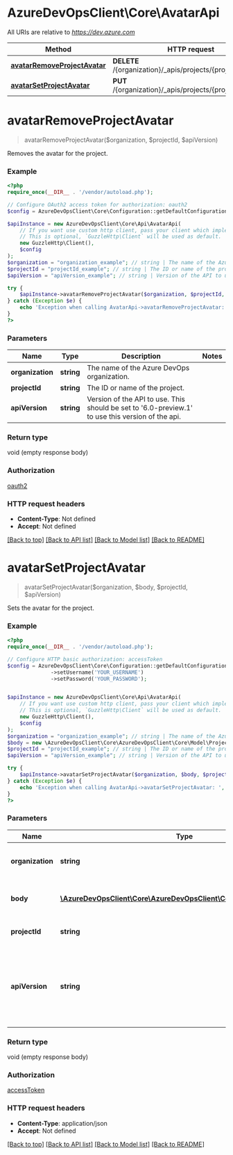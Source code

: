 # AzureDevOpsClient\Core\AvatarApi

All URIs are relative to *https://dev.azure.com*

Method | HTTP request | Description
------------- | ------------- | -------------
[**avatarRemoveProjectAvatar**](AvatarApi.md#avatarRemoveProjectAvatar) | **DELETE** /{organization}/_apis/projects/{projectId}/avatar | 
[**avatarSetProjectAvatar**](AvatarApi.md#avatarSetProjectAvatar) | **PUT** /{organization}/_apis/projects/{projectId}/avatar | 


# **avatarRemoveProjectAvatar**
> avatarRemoveProjectAvatar($organization, $projectId, $apiVersion)



Removes the avatar for the project.

### Example
```php
<?php
require_once(__DIR__ . '/vendor/autoload.php');

// Configure OAuth2 access token for authorization: oauth2
$config = AzureDevOpsClient\Core\Configuration::getDefaultConfiguration()->setAccessToken('YOUR_ACCESS_TOKEN');

$apiInstance = new AzureDevOpsClient\Core\Api\AvatarApi(
    // If you want use custom http client, pass your client which implements `GuzzleHttp\ClientInterface`.
    // This is optional, `GuzzleHttp\Client` will be used as default.
    new GuzzleHttp\Client(),
    $config
);
$organization = "organization_example"; // string | The name of the Azure DevOps organization.
$projectId = "projectId_example"; // string | The ID or name of the project.
$apiVersion = "apiVersion_example"; // string | Version of the API to use.  This should be set to '6.0-preview.1' to use this version of the api.

try {
    $apiInstance->avatarRemoveProjectAvatar($organization, $projectId, $apiVersion);
} catch (Exception $e) {
    echo 'Exception when calling AvatarApi->avatarRemoveProjectAvatar: ', $e->getMessage(), PHP_EOL;
}
?>
```

### Parameters

Name | Type | Description  | Notes
------------- | ------------- | ------------- | -------------
 **organization** | **string**| The name of the Azure DevOps organization. |
 **projectId** | **string**| The ID or name of the project. |
 **apiVersion** | **string**| Version of the API to use.  This should be set to &#39;6.0-preview.1&#39; to use this version of the api. |

### Return type

void (empty response body)

### Authorization

[oauth2](../../README.md#oauth2)

### HTTP request headers

 - **Content-Type**: Not defined
 - **Accept**: Not defined

[[Back to top]](#) [[Back to API list]](../../README.md#documentation-for-api-endpoints) [[Back to Model list]](../../README.md#documentation-for-models) [[Back to README]](../../README.md)

# **avatarSetProjectAvatar**
> avatarSetProjectAvatar($organization, $body, $projectId, $apiVersion)



Sets the avatar for the project.

### Example
```php
<?php
require_once(__DIR__ . '/vendor/autoload.php');

// Configure HTTP basic authorization: accessToken
$config = AzureDevOpsClient\Core\Configuration::getDefaultConfiguration()
              ->setUsername('YOUR_USERNAME')
              ->setPassword('YOUR_PASSWORD');


$apiInstance = new AzureDevOpsClient\Core\Api\AvatarApi(
    // If you want use custom http client, pass your client which implements `GuzzleHttp\ClientInterface`.
    // This is optional, `GuzzleHttp\Client` will be used as default.
    new GuzzleHttp\Client(),
    $config
);
$organization = "organization_example"; // string | The name of the Azure DevOps organization.
$body = new \AzureDevOpsClient\Core\AzureDevOpsClient\Core\Model\ProjectAvatar(); // \AzureDevOpsClient\Core\AzureDevOpsClient\Core\Model\ProjectAvatar | The avatar blob data object to upload.
$projectId = "projectId_example"; // string | The ID or name of the project.
$apiVersion = "apiVersion_example"; // string | Version of the API to use.  This should be set to '6.0-preview.1' to use this version of the api.

try {
    $apiInstance->avatarSetProjectAvatar($organization, $body, $projectId, $apiVersion);
} catch (Exception $e) {
    echo 'Exception when calling AvatarApi->avatarSetProjectAvatar: ', $e->getMessage(), PHP_EOL;
}
?>
```

### Parameters

Name | Type | Description  | Notes
------------- | ------------- | ------------- | -------------
 **organization** | **string**| The name of the Azure DevOps organization. |
 **body** | [**\AzureDevOpsClient\Core\AzureDevOpsClient\Core\Model\ProjectAvatar**](../Model/ProjectAvatar.md)| The avatar blob data object to upload. |
 **projectId** | **string**| The ID or name of the project. |
 **apiVersion** | **string**| Version of the API to use.  This should be set to &#39;6.0-preview.1&#39; to use this version of the api. |

### Return type

void (empty response body)

### Authorization

[accessToken](../../README.md#accessToken)

### HTTP request headers

 - **Content-Type**: application/json
 - **Accept**: Not defined

[[Back to top]](#) [[Back to API list]](../../README.md#documentation-for-api-endpoints) [[Back to Model list]](../../README.md#documentation-for-models) [[Back to README]](../../README.md)

